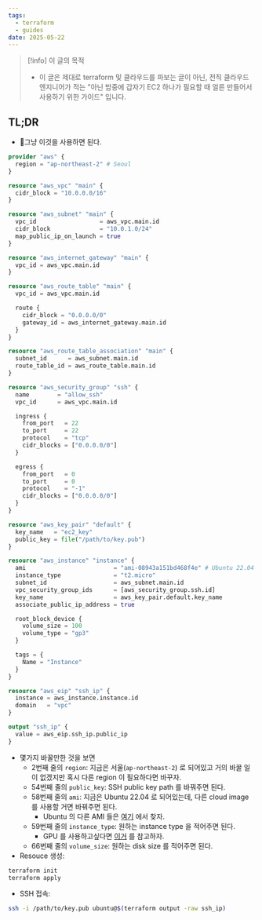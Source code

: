 ```yaml
---
tags:
  - terraform
  - guides
date: 2025-05-22
---
```

> [!info] 이 글의 목적
> - 이 글은 제대로 terraform 및 클라우드를 파보는 글이 아닌, 전직 클라우드 엔지니어가 적는 "아닌 밤중에 갑자기 EC2 하나가 필요할 때 얼른 만들어서 사용하기 위한 가이드" 입니다.

## TL;DR

- 그냥 이것을 사용하면 된다.

```terraform title="main.tf" {2,54,58-59,66}
provider "aws" {
  region = "ap-northeast-2" # Seoul
}

resource "aws_vpc" "main" {
  cidr_block = "10.0.0.0/16"
}

resource "aws_subnet" "main" {
  vpc_id                  = aws_vpc.main.id
  cidr_block              = "10.0.1.0/24"
  map_public_ip_on_launch = true
}

resource "aws_internet_gateway" "main" {
  vpc_id = aws_vpc.main.id
}

resource "aws_route_table" "main" {
  vpc_id = aws_vpc.main.id

  route {
    cidr_block = "0.0.0.0/0"
    gateway_id = aws_internet_gateway.main.id
  }
}

resource "aws_route_table_association" "main" {
  subnet_id      = aws_subnet.main.id
  route_table_id = aws_route_table.main.id
}

resource "aws_security_group" "ssh" {
  name        = "allow_ssh"
  vpc_id      = aws_vpc.main.id

  ingress {
    from_port   = 22
    to_port     = 22
    protocol    = "tcp"
    cidr_blocks = ["0.0.0.0/0"]
  }

  egress {
    from_port   = 0
    to_port     = 0
    protocol    = "-1"
    cidr_blocks = ["0.0.0.0/0"]
  }
}

resource "aws_key_pair" "default" {
  key_name   = "ec2_key"
  public_key = file("/path/to/key.pub")
}

resource "aws_instance" "instance" {
  ami                         = "ami-08943a151bd468f4e" # Ubuntu 22.04
  instance_type               = "t2.micro"
  subnet_id                   = aws_subnet.main.id
  vpc_security_group_ids      = [aws_security_group.ssh.id]
  key_name                    = aws_key_pair.default.key_name
  associate_public_ip_address = true

  root_block_device {
    volume_size = 100
    volume_type = "gp3"
  }

  tags = {
    Name = "Instance"
  }
}

resource "aws_eip" "ssh_ip" {
  instance = aws_instance.instance.id
  domain   = "vpc"
}

output "ssh_ip" {
  value = aws_eip.ssh_ip.public_ip
}
```

- 몇가지 바꿀만한 것을 보면
	- 2번째 줄의 `region`: 지금은 서울(`ap-northeast-2`) 로 되어있고 거의 바꿀 일이 없겠지만 혹시 다른 region 이 필요하다면 바꾸자.
	- 54번째 줄의 `public_key`: SSH public key path 를 바꿔주면 된다.
	- 58번째 줄의 `ami`: 지금은 Ubuntu 22.04 로 되어있는데, 다른 cloud image 를 사용할 거면 바꿔주면 된다.
		- Ubuntu 의 다른 AMI 들은 [여기](https://cloud-images.ubuntu.com/locator/ec2/) 에서 찾자.
	- 59번째 줄의 `instance_type`: 원하는 instance type 을 적어주면 된다.
		- GPU 를 사용하고싶다면 [이거](https://docs.aws.amazon.com/en_us/dlami/latest/devguide/gpu.html) 를 참고하자.
	- 66번째 줄의 `volume_size`: 원하는 disk size 를 적어주면 된다.
- Resouce 생성:

```bash
terraform init
terraform apply
```

- SSH 접속:

```sh
ssh -i /path/to/key.pub ubuntu@$(terraform output -raw ssh_ip)
```